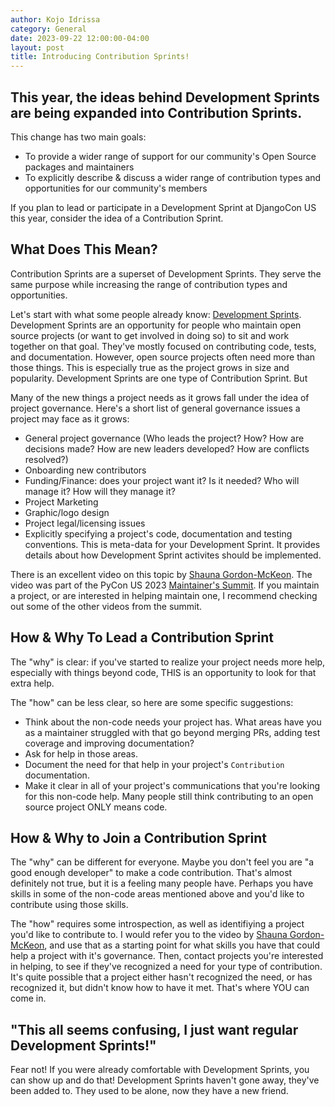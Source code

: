 ```yaml
---
author: Kojo Idrissa
category: General
date: 2023-09-22 12:00:00-04:00
layout: post
title: Introducing Contribution Sprints!
---
```


## This year, the ideas behind Development Sprints are being expanded into Contribution Sprints.

This change has two main goals:
- To provide a wider range of support for our community's Open Source packages and maintainers
- To explicitly describe & discuss a wider range of contribution types and opportunities for our community's members

If you plan to lead or participate in a Development Sprint at DjangoCon US this year, consider the idea of a Contribution Sprint.


## What Does This Mean?
Contribution Sprints are a superset of Development Sprints. They serve the same purpose while increasing the range of contribution types and opportunities.

Let's start with what some people already know: [Development Sprints](https://2022.djangocon.us/news/dev-sprint-attendees/). Development Sprints are an opportunity for people who maintain open source projects (or want to get involved in doing so) to sit and work together on that goal. They've mostly focused on contributing code, tests, and documentation. However, open source projects often need more than those things. This is especially true as the project grows in size and popularity. Development Sprints are one type of Contribution Sprint. But 

Many of the new things a project needs as it grows fall under the idea of project governance. Here's a short list of general governance issues a project may face as it grows:
- General project governance (Who leads the project? How? How are decisions made? How are new leaders developed? How are conflicts resolved?)
- Onboarding new contributors
- Funding/Finance: does your project want it? Is it needed? Who will manage it? How will they manage it?
- Project Marketing
- Graphic/logo design
- Project legal/licensing issues
- Explicitly specifying a project's code, documentation and testing conventions. This is meta-data for your Development Sprint. It provides details about how Development Sprint activites should be implemented.

There is an excellent video on this topic by [Shauna Gordon-McKeon](https://www.youtube.com/watch?v=b2WHTNE4AZk). The video was part of the PyCon US 2023 [Maintainer's Summit](https://www.youtube.com/@MaintainersSummit). If you maintain a project, or are interested in helping maintain one, I recommend checking out some of the other videos from the summit. 


## How & Why To Lead a Contribution Sprint
The "why" is clear: if you've started to realize your project needs more help, especially with things beyond code, THIS is an opportunity to look for that extra help.

The "how" can be less clear, so here are some specific suggestions:
- Think about the non-code needs your project has. What areas have you as a maintainer struggled with that go beyond merging PRs, adding test coverage and improving documentation?
- Ask for help in those areas.
- Document the need for that help in your project's `Contribution` documentation.
- Make it clear in all of your project's communications that you're looking for this non-code help. Many people still think contributing to an open source project ONLY means code.


## How & Why to Join a Contribution Sprint
The "why" can be different for everyone. Maybe you don't feel you are "a good enough developer" to make a code contribution. That's almost definitely not true, but it is a feeling many people have. Perhaps you have skills in some of the non-code areas mentioned above and you'd like to contribute using those skills.

The "how" requires some introspection, as well as identifiying a project you'd like to contribute to. I would refer you to the video by [Shauna Gordon-McKeon](https://www.youtube.com/watch?v=b2WHTNE4AZk), and use that as a starting point for what skills you have that could help a project with it's governance. Then, contact projects you're interested in helping, to see if they've recognized a need for your type of contribution. It's quite possible that a project either hasn't recognized the need, or has recognized it, but didn't know how to have it met. That's where YOU can come in.

## "This all seems confusing, I just want regular Development Sprints!"
Fear not! If you were already comfortable with Development Sprints, you can show up and do that! Development Sprints haven't gone away, they've been added to. They used to be alone, now they have a new friend. 

